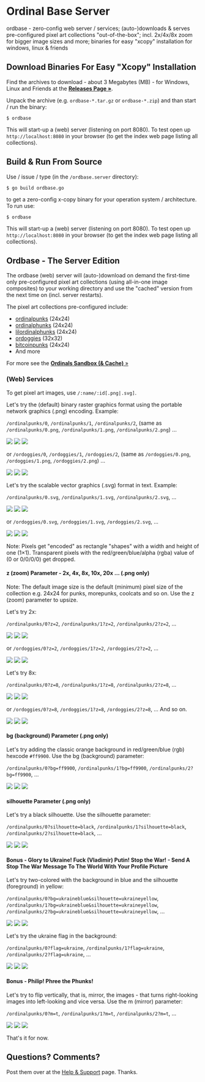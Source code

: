 # Ordinal Base Server

ordbase - zero-config web server / services; (auto-)downloads & serves pre-configured pixel art collections "out-of-the-box"; incl. 2x/4x/8x zoom for bigger image sizes and more; binaries for easy "xcopy" installation for windows, linux & friends




## Download Binaries For Easy "Xcopy" Installation

Find the archives to download  - about 3 Megabytes (MB) - for Windows, Linux and Friends at the [**Releases Page »**](https://github.com/pixelartexchange/ordbase.server/releases).

Unpack the archive (e.g. `ordbase-*.tar.gz` or `ordbase-*.zip`) and than start / run the binary:

```
$ ordbase
```

This will start-up a (web) server (listening on port 8080). To test open up `http://localhost:8080` in your browser (to get the index web page listing all collections).


## Build & Run From Source


Use / issue / type  (in the `/ordbase.server` directory):

```
$ go build ordbase.go
```

to get a zero-config x-copy binary for your operation system / architecture.
To run use:

```
$ ordbase
```

This will start-up a (web) server (listening on port 8080). To test open up `http://localhost:8080` in your browser (to get the index web page listing all collections).








## Ordbase - The Server Edition

The ordbase (web) server will (auto-)download on demand the first-time only pre-configured
pixel art collections (using all-in-one image composites)
to your working directory and use the "cached" version from the next time on (incl. server restarts).


The pixel art collections pre-configured include:


- [ordinalpunks](https://github.com/pixelartexchange/ordinals.sandbox/blob/master/i/ordinalpunks.png) (24x24)
- [ordinalphunks](https://github.com/pixelartexchange/ordinals.sandbox/blob/master/i/ordinalphunks.png) (24x24)
- [lilordinalphunks](https://github.com/pixelartexchange/ordinals.sandbox/blob/master/i/lilordinalphunks.png) (24x24)
- [ordoggies](https://github.com/pixelartexchange/ordinals.sandbox/blob/master/i/ordoggies.png) (32x32)
- [bitcoinpunks](https://github.com/pixelartexchange/ordinals.sandbox/blob/master/i/bitcoinpunks.png) (24x24)
- And more


For more see the [**Ordinals Sandbox (& Cache)** »](https://github.com/pixelartexchange/ordinals.sandbox)




### (Web) Services


To get pixel art images, use `/:name/:id[.png|.svg]`.

Let's try the (default)
binary raster graphics format
using the portable network graphics (.png) encoding.
Example:

`/ordinalpunks/0`, `/ordinalpunks/1`, `/ordinalpunks/2`,
(same as `/ordinalpunks/0.png`, `/ordinalpunks/1.png`, `/ordinalpunks/2.png`) ...

![](i/ordinalpunks-000000.png)
![](i/ordinalpunks-000001.png)
![](i/ordinalpunks-000002.png)


or `/ordoggies/0`, `/ordoggies/1`, `/ordoggies/2`,
(same as `/ordoggies/0.png`, `/ordoggies/1.png`, `/ordoggies/2.png`)  ...

![](i/ordoggies-000000.png)
![](i/ordoggies-000001.png)
![](i/ordoggies-000002.png)



Let's try the scalable vector graphics (.svg) format in text.
Example:


`/ordinalpunks/0.svg`, `/ordinalpunks/1.svg`, `/ordinalpunks/2.svg`, ...

![](i/ordinalpunks-000000.svg)
![](i/ordinalpunks-000001.svg)
![](i/ordinalpunks-000002.svg)


or `/ordoggies/0.svg`, `/ordoggies/1.svg`, `/ordoggies/2.svg`,  ...

![](i/ordoggies-000000.svg)
![](i/ordoggies-000001.svg)
![](i/ordoggies-000002.svg)


Note: Pixels get "encoded" as rectangle "shapes" with a width and height
of one (1×1).  Transparent pixels
with the red/green/blue/alpha (rgba) value of (0 or 0/0/0/0)
get dropped.



#### z (zoom) Parameter - 2x, 4x, 8x, 10x, 20x ...   (.png only)


Note: The default image size is the default
(minimum) pixel size of the collection e.g. 24x24 for punks, morepunks,
coolcats and so on.
Use the z (zoom) parameter to upsize.

Let's try 2x:


`/ordinalpunks/0?z=2`, `/ordinalpunks/1?z=2`, `/ordinalpunks/2?z=2`, ...

![](i/ordinalpunks-000000@2x.png)
![](i/ordinalpunks-000001@2x.png)
![](i/ordinalpunks-000002@2x.png)


or `/ordoggies/0?z=2`, `/ordoggies/1?z=2`, `/ordoggies/2?z=2`, ...

![](i/ordoggies-000000@2x.png)
![](i/ordoggies-000001@2x.png)
![](i/ordoggies-000002@2x.png)




Let's try 8x:


`/ordinalpunks/0?z=8`, `/ordinalpunks/1?z=8`, `/ordinalpunks/2?z=8`, ...

![](i/ordinalpunks-000000@8x.png)
![](i/ordinalpunks-000001@8x.png)
![](i/ordinalpunks-000002@8x.png)


or `/ordoggies/0?z=8`, `/ordoggies/1?z=8`, `/ordoggies/2?z=8`, ...  And so on.

![](i/ordoggies-000000@8x.png)
![](i/ordoggies-000001@8x.png)
![](i/ordoggies-000002@8x.png)



#### bg (background) Parameter    (.png only)

Let's try adding the classic orange background
in red/green/blue (rgb) hexcode `#ff9900`.
Use the bg (background) parameter:

`/ordinalpunks/0?bg=ff9900`, `/ordinalpunks/1?bg=ff9900`, `/ordinalpunks/2?bg=ff9900`, ...

![](i/ordinalpunks-000000_(ff9900).png)
![](i/ordinalpunks-000001_(ff9900).png)
![](i/ordinalpunks-000002_(ff9900).png)




#### silhouette Parameter    (.png only)

Let's try a black silhouette.
Use the silhouette parameter:

`/ordinalpunks/0?silhouette=black`, `/ordinalpunks/1?silhouette=black`, `/ordinalpunks/2?silhouette=black`, ...

![](i/ordinalpunks-000000_silhouette(black).png)
![](i/ordinalpunks-000001_silhouette(black).png)
![](i/ordinalpunks-000002_silhouette(black).png)



#### Bonus -  Glory to Ukraine! Fuck (Vladimir) Putin! Stop the War! - Send A Stop The War Message To The World With Your Profile Picture


Let's try two-colored with the background in blue
and the silhouette (foreground) in yellow:

`/ordinalpunks/0?bg=ukraineblue&silhouette=ukraineyellow`, `/ordinalpunks/1?bg=ukraineblue&silhouette=ukraineyellow`, `/ordinalpunks/2?bg=ukraineblue&silhouette=ukraineyellow`, ...

![](i/ordinalpunks-000000_(ukraineblue)_silhouette(ukraineyellow).png)
![](i/ordinalpunks-000001_(ukraineblue)_silhouette(ukraineyellow).png)
![](i/ordinalpunks-000002_(ukraineblue)_silhouette(ukraineyellow).png)



Let's try the ukraine flag in the background:

`/ordinalpunks/0?flag=ukraine`, `/ordinalpunks/1?flag=ukraine`, `/ordinalpunks/2?flag=ukraine`, ...

![](i/ordinalpunks-000000_flag(ukraine).png)
![](i/ordinalpunks-000001_flag(ukraine).png)
![](i/ordinalpunks-000002_flag(ukraine).png)



####  Bonus  -  Philip! Phree the Phunks!

Let's try to flip vertically, that is, mirror, the images -
that turns right-looking images into left-looking and vice versa.
Use the m (mirror) parameter:


`/ordinalpunks/0?m=t`, `/ordinalpunks/1?m=t`, `/ordinalpunks/2?m=t`, ...

![](i/ordinalpunks-000000_mirror.png)
![](i/ordinalpunks-000001_mirror.png)
![](i/ordinalpunks-000002_mirror.png)


That's it for now.









## Questions? Comments?

Post them over at the [Help & Support](https://github.com/geraldb/help) page. Thanks.